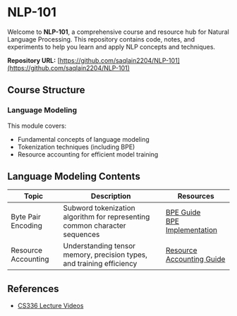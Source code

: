 



# NLP-101

Welcome to **NLP-101**, a comprehensive course and resource hub for Natural Language Processing. This repository contains code, notes, and experiments to help you learn and apply NLP concepts and techniques.

**Repository URL:** [https://github.com/saqlain2204/NLP-101](https://github.com/saqlain2204/NLP-101)

## Course Structure

### Language Modeling
This module covers:
- Fundamental concepts of language modeling
- Tokenization techniques (including BPE)
- Resource accounting for efficient model training




## Language Modeling Contents

| Topic                | Description                                                                | Resources                                                                 |
|----------------------|----------------------------------------------------------------------------|---------------------------------------------------------------------------|
| Byte Pair Encoding   | Subword tokenization algorithm for representing common character sequences | [BPE Guide](docs/Language-Modeling/Tokenization/BPE/README.md) <br> [BPE Implementation](docs/Language-Modeling/Tokenization/BPE/bpe.py) |
| Resource Accounting  | Understanding tensor memory, precision types, and training efficiency      | [Resource Accounting Guide](docs/Language-Modeling/Resource%20Accounting/README.md) |

## References

- [CS336 Lecture Videos](https://www.youtube.com/playlist?list=PLoROMvodv4rO1NB9TD4iUZ3q8h6KP2RrT)


